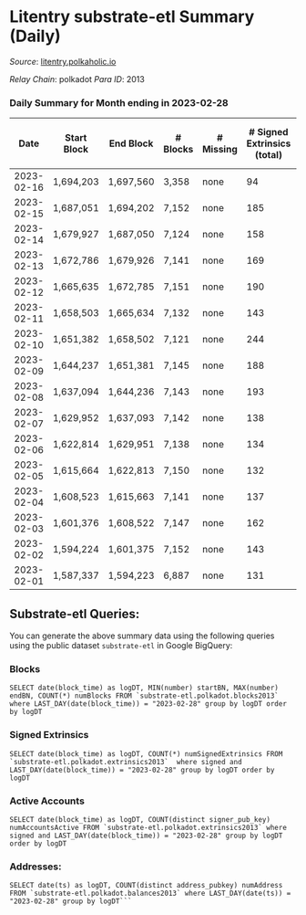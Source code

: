 # Litentry substrate-etl Summary (Daily)

_Source_: [litentry.polkaholic.io](https://litentry.polkaholic.io)

*Relay Chain*: polkadot
*Para ID*: 2013



### Daily Summary for Month ending in 2023-02-28


| Date | Start Block | End Block | # Blocks | # Missing | # Signed Extrinsics (total) | # Active Accounts | # Addresses with Balances | # Events | # Transfers | # XCM Transfers In | # XCM Transfers Out |
| ---- | ----------- | --------- | -------- | --------- | --------------------------- | ----------------- | ------------------------- | -------- | ----------- | ------------------ | ------------------- |
| 2023-02-16 | 1,694,203 | 1,697,560 | 3,358 | none  | 94 | 48 |  | 10,964 |   |   |   |
| 2023-02-15 | 1,687,051 | 1,694,202 | 7,152 | none  | 185 | 93 | 4,762 | 22,752 |   |   |   |
| 2023-02-14 | 1,679,927 | 1,687,050 | 7,124 | none  | 158 | 81 | 4,762 | 22,510 |   |   |   |
| 2023-02-13 | 1,672,786 | 1,679,926 | 7,141 | none  | 169 | 74 |  | 22,550 |   |   |   |
| 2023-02-12 | 1,665,635 | 1,672,785 | 7,151 | none  | 190 | 114 | 4,762 | 22,647 |   |   |   |
| 2023-02-11 | 1,658,503 | 1,665,634 | 7,132 | none  | 143 | 74 | 4,762 | 22,276 |   |   |   |
| 2023-02-10 | 1,651,382 | 1,658,502 | 7,121 | none  | 244 | 91 | 4,760 | 22,733 |   |   |   |
| 2023-02-09 | 1,644,237 | 1,651,381 | 7,145 | none  | 188 | 85 | 4,756 | 22,423 |   |   |   |
| 2023-02-08 | 1,637,094 | 1,644,236 | 7,143 | none  | 193 | 101 | 4,754 | 22,395 |   |   |   |
| 2023-02-07 | 1,629,952 | 1,637,093 | 7,142 | none  | 138 | 68 | 4,754 | 22,020 |   |   |   |
| 2023-02-06 | 1,622,814 | 1,629,951 | 7,138 | none  | 134 | 66 | 4,754 | 21,957 |   |   |   |
| 2023-02-05 | 1,615,664 | 1,622,813 | 7,150 | none  | 132 | 70 | 4,753 | 21,969 |   |   |   |
| 2023-02-04 | 1,608,523 | 1,615,663 | 7,141 | none  | 137 | 75 | 4,752 | 21,942 |   |   |   |
| 2023-02-03 | 1,601,376 | 1,608,522 | 7,147 | none  | 162 | 84 | 4,752 | 22,084 |   |   |   |
| 2023-02-02 | 1,594,224 | 1,601,375 | 7,152 | none  | 143 | 63 | 4,752 | 21,965 |   |   |   |
| 2023-02-01 | 1,587,337 | 1,594,223 | 6,887 | none  | 131 | 69 | 4,752 | 21,314 |   |   |   |

## Substrate-etl Queries:
You can generate the above summary data using the following queries using the public dataset `substrate-etl` in Google BigQuery:


### Blocks
```
SELECT date(block_time) as logDT, MIN(number) startBN, MAX(number) endBN, COUNT(*) numBlocks FROM `substrate-etl.polkadot.blocks2013`  where LAST_DAY(date(block_time)) = "2023-02-28" group by logDT order by logDT
```


### Signed Extrinsics
```
SELECT date(block_time) as logDT, COUNT(*) numSignedExtrinsics FROM `substrate-etl.polkadot.extrinsics2013`  where signed and LAST_DAY(date(block_time)) = "2023-02-28" group by logDT order by logDT
```


### Active Accounts
```
SELECT date(block_time) as logDT, COUNT(distinct signer_pub_key) numAccountsActive FROM `substrate-etl.polkadot.extrinsics2013` where signed and LAST_DAY(date(block_time)) = "2023-02-28" group by logDT order by logDT
```


### Addresses:
```
SELECT date(ts) as logDT, COUNT(distinct address_pubkey) numAddress FROM `substrate-etl.polkadot.balances2013` where LAST_DAY(date(ts)) = "2023-02-28" group by logDT```

